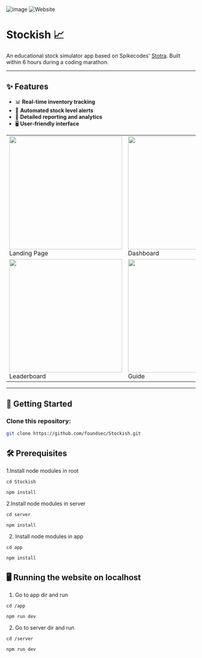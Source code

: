 ![image](https://github.com/user-attachments/assets/b96987cb-c2e0-4186-a922-383e50fd8f87)
![Website](https://img.shields.io/website?url=https%3A%2F%2Fstockish.vercel.app/)

# Stockish 📈  
An educational stock simulator app based on Spikecodes' [Stotra](https://github.com/spikecodes/stotra). Built within 6 hours during a coding marathon.  

---

## ✨ Features  
- 📊 **Real-time inventory tracking**  
- 🚨 **Automated stock level alerts**  
- 📑 **Detailed reporting and analytics**  
- 🖥️ **User-friendly interface**  

<table>
  <tr>
    <td>
      <img src="https://github.com/user-attachments/assets/c49c3113-473f-43f5-bb66-54d835776e11" width="300">
      <br>Landing Page
    </td>
    <td>
      <img src="https://github.com/user-attachments/assets/9011391e-66ba-464c-a46a-9ccce5449092" width="300">
      <br>Dashboard
    </td>
    <td>
      <img src="https://github.com/user-attachments/assets/944bacf1-9ebc-4147-a576-e00f9e91396d" width="300">
      <br>Markets
    </td>
  </tr>
  <tr>
    <td>
      <img src="https://github.com/user-attachments/assets/39c175df-1c8f-4b2c-ba0e-a2a1d2f0c4d6" width="300">
      <br>Leaderboard
    </td>
    <td>
      <img src="https://github.com/user-attachments/assets/a36f1d02-e18c-47e0-8278-226b0820d5e7" width="300">
      <br>Guide
    </td>
  </tr>
</table>


---

## 🚀 Getting Started  
### Clone this repository:  
```bash
git clone https://github.com/foundsec/Stockish.git

```
## 🛠️ Prerequisites
1.Install node modules in root
```node
cd Stockish
```
```node
npm install
```

2.Install node modules in server
```node
cd server
```
```node
npm install
```
2. Install node modules in app
 ```node
cd app
```
```node
npm install
```


## 🖥️ Running the website on localhost
1. Go to app dir and run
  ```node
cd /app
```
  ```node
npm run dev
```
2. Go to server dir and run
  ```node
cd /server
```
  ```node
npm run dev
```

